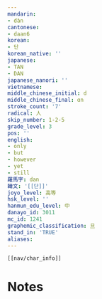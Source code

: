 ```yaml
---
mandarin:
- dàn
cantonese:
- daan6
korean:
- 단
korean_native: ''
japanese:
- TAN
- DAN
japanese_nanori: ''
vietnamese:
middle_chinese_initial: d
middle_chinese_final: ɑn
stroke_count: '7'
radical: 人
skip_number: 1-2-5
grade_level: 3
pos: ''
english:
- only
- but
- however
- yet
- still
羅馬字: dan
韓文: '[[단]]'
joyo_level: 高等
hsk_level: ''
hanmun_edu_level: 中
danayo_id: 3011
mc_id: 1241
graphemic_classification: 旦
stand_in: 'TRUE'
aliases:
---
```

```meta-bind-embed
[[nav/char_info]]
```

# Notes
